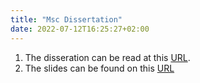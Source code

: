 ```yaml
---
title: "Msc Dissertation"
date: 2022-07-12T16:25:27+02:00
---
```


1. The disseration can be read at this [URL](/documents/msc.pdf).
2. The slides can be found on this [URL](/documents/msc-presentation.pdf)
